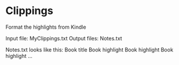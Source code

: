 # Clippings
Format the highlights from Kindle

Input file: MyClippings.txt
Output files: Notes.txt

Notes.txt looks like this:
Book title
Book highlight
Book highlight
Book highlight
...